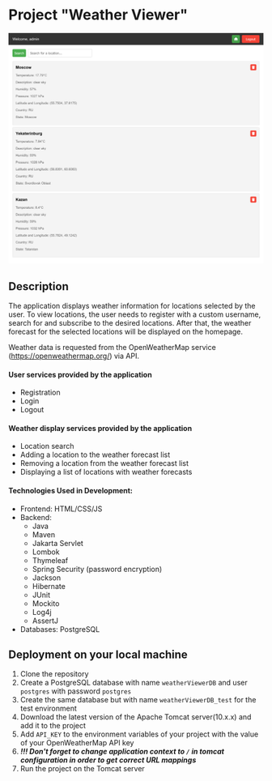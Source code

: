 # Project "Weather Viewer"
![preview.png](assets/preview.png)

## Description
The application displays weather information for locations selected by the user. To view locations, the user needs to register with a custom username, search for and subscribe to the desired locations. After that, the weather forecast for the selected locations will be displayed on the homepage.

Weather data is requested from the OpenWeatherMap service (https://openweathermap.org/) via API.

#### User services provided by the application
- Registration
- Login
- Logout

#### Weather display services provided by the application
- Location search
- Adding a location to the weather forecast list
- Removing a location from the weather forecast list
- Displaying a list of locations with weather forecasts

#### Technologies Used in Development:
* Frontend: HTML/CSS/JS
* Backend:
  * Java
  * Maven
  * Jakarta Servlet
  * Lombok
  * Thymeleaf
  * Spring Security (password encryption)
  * Jackson
  * Hibernate
  * JUnit
  * Mockito
  * Log4j
  * AssertJ
* Databases: PostgreSQL

## Deployment on your local machine
1. Clone the repository
2. Create a PostgreSQL database with name `weatherViewerDB` and user `postgres` with password `postgres`
3. Create the same database but with name `weatherViewerDB_test` for the test environment
4. Download the latest version of the Apache Tomcat server(10.x.x) and add it to the project
5. Add `API_KEY` to the environment variables of your project with the value of your OpenWeatherMap API key
6. **_!!! Don't forget to change application context to `/` in tomcat configuration in order to get correct URL mappings_**
7. Run the project on the Tomcat server